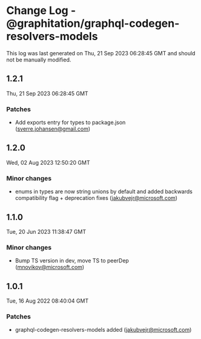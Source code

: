 # Change Log - @graphitation/graphql-codegen-resolvers-models

This log was last generated on Thu, 21 Sep 2023 06:28:45 GMT and should not be manually modified.

<!-- Start content -->

## 1.2.1

Thu, 21 Sep 2023 06:28:45 GMT

### Patches

- Add exports entry for types to package.json (sverre.johansen@gmail.com)

## 1.2.0

Wed, 02 Aug 2023 12:50:20 GMT

### Minor changes

- enums in types are now string unions by default and added backwards compatibility flag + deprecation fixes (jakubvejr@microsoft.com)

## 1.1.0

Tue, 20 Jun 2023 11:38:47 GMT

### Minor changes

- Bump TS version in dev, move TS to peerDep (mnovikov@microsoft.com)

## 1.0.1

Tue, 16 Aug 2022 08:40:04 GMT

### Patches

- graphql-codegen-resolvers-models added (jakubvejr@microsoft.com)
